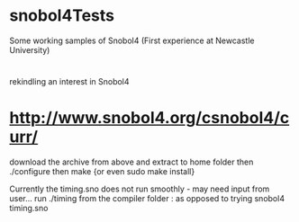 # snobol4Tests
Some working samples of Snobol4 (First experience at Newcastle University)
#
rekindling an interest in Snobol4 

# http://www.snobol4.org/csnobol4/curr/

download the archive from above and extract to home folder
then ./configure
then make  {or even sudo make install}

Currently the timing.sno does not run smoothly - may need input from user...
run ./timing from the compiler folder : as opposed to trying snobol4 timing.sno   


